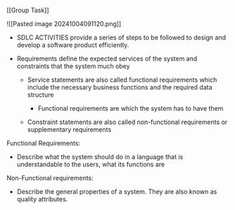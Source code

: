 [[Group Task]]

![[Pasted image 20241004091120.png]]

- SDLC ACTIVITIES provide a series of steps to be followed to design and develop a software product efficiently.


- Requirements define the expected services of the system and constraints that the system much obey
	- Service statements are also called functional requirements which include the necessary business functions and the required data structure
		- Functional requirements are which the system has to have them

	- Constraint statements are also called non-functional requirements or supplementary requirements


Functional Requirements:
- Describe what the system should do in a language that is understandable to the users, what its functions are

Non-Functional requirements:
- Describe the general properties of a system. They are also known as quality attributes.

